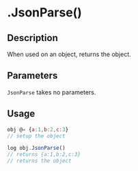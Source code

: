 # .JsonParse()

## Description

When used on an object, returns the object.

## Parameters

`JsonParse` takes no parameters.

## Usage

```javascript
obj @= {a:1,b:2,c:3}
// setup the object

log obj.JsonParse()
// returns {a:1,b:2,c:3}
// returns the object
```
